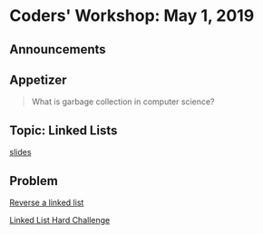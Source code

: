 # Coders' Workshop: May 1, 2019

## Announcements

## Appetizer

> What is garbage collection in computer science?

## Topic: Linked Lists

[slides](https://slides.com/bbyunis/coder-s-workshop-1-4-6)

## Problem

[Reverse a linked list](https://github.com/andy-young/Coders-Workshop/tree/master/Coding-Challenges/reverseLinkedList/reverseLinkedList.md)

[Linked List Hard Challenge](https://github.com/andy-young/Coders-Workshop/blob/master/Coding-Challenges/rotateLinkedList/rotateLinkedList.md)

